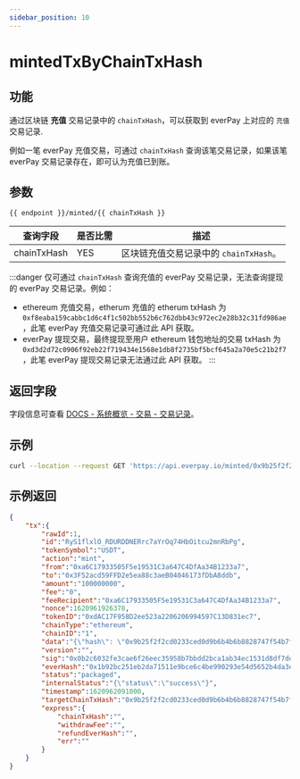 ```yaml
---
sidebar_position: 10
---
```


# mintedTxByChainTxHash

## 功能
通过区块链 **充值** 交易记录中的 `chainTxHash`，可以获取到 everPay 上对应的 `充值` 交易记录.

例如一笔 everPay 充值交易，可通过 `chainTxHash` 查询该笔交易记录，如果该笔 everPay 交易记录存在，即可认为充值已到账。

## 参数
`{{ endpoint }}/minted/{{ chainTxHash }}`

|查询字段|是否比需|描述|
|---|---|---|
|chainTxHash| YES |区块链充值交易记录中的 `chainTxHash`。|

:::danger
仅可通过 `chainTxHash` 查询充值的 everPay 交易记录，无法查询提现的 everPay 交易记录。例如：
* ethereum 充值交易，etherum 充值的 etherum txHash 为 `0xf8eaba159cabbc1d6c4f1c502bb552b6c762dbb43c972ec2e28b32c31fd986ae`，此笔 everPay 充值交易记录可通过此 API 获取。
* everPay 提现交易，最终提现至用户 ethereum 钱包地址的交易 txHash 为 `0xd3d2d72c0906f92eb22f719434e1568e1db8f2735bf5bcf645a2a70e5c21b2f7`，此笔 everPay 提现交易记录无法通过此 API 获取。
:::

## 返回字段
字段信息可查看 [DOCS - 系统概览 - 交易 - 交易记录](../../dive/transaction#交易记录)。

## 示例

```bash
curl --location --request GET 'https://api.everpay.io/minted/0x9b25f2f2cd0233ced0d9b6b4b6b8828747f54b7fd7d897db1eaf61f57325f645'
```

## 示例返回
```json
{
    "tx":{
        "rawId":1,
        "id":"RyS1flxlO_RDURDDNERrc7aYrOq74HbOitcu2mnRbPg",
        "tokenSymbol":"USDT",
        "action":"mint",
        "from":"0xa6C17933505F5e19531C3a647C4DfAa34B1233a7",
        "to":"0x3F52acd59FFD2e5ea88c3aeB04046173fDbA8ddb",
        "amount":"100000000",
        "fee":"0",
        "feeRecipient":"0xa6C17933505F5e19531C3a647C4DfAa34B1233a7",
        "nonce":1620961926378,
        "tokenID":"0xdAC17F958D2ee523a2206206994597C13D831ec7",
        "chainType":"ethereum",
        "chainID":"1",
        "data":"{\"hash\": \"0x9b25f2f2cd0233ced0d9b6b4b6b8828747f54b7fd7d897db1eaf61f57325f645\", \"nonce\": \"0x5\", \"blockHash\": \"0x04f1209be4c9c0b0a976ef5389bed09dcd7a281e7a64e892c603186d13ef774b\", \"blockNumber\": \"0xbdaaa7\", \"transactionIndex\": \"0xe1\", \"chainId\": \"0x1\", \"condition\": null, \"creates\": null, \"from\": \"0x3F52acd59FFD2e5ea88c3aeB04046173fDbA8ddb\", \"to\": \"0xdAC17F958D2ee523a2206206994597C13D831ec7\", \"value\": \"0x0\", \"gas\": \"0xf6dd\", \"gasPrice\": \"0x178411b200\", \"input\": \"0xa9059cbb00000000000000000000000038741a69785e84399fcf7c5ad61d572f7ecb1dab0000000000000000000000000000000000000000000000000000000005f5e100\", \"r\": \"0x67c6ea0e85a54d10dc6e20e7087b0f6a4fcf3173e38cd6847dbe2c92dd307e54\", \"s\": \"0x57818c62707bbbd3aa5d8d527b6eafa62d0f02f9f2e11fe7bb680040328657d5\", \"v\": \"0x26\"}",
        "version":"",
        "sig":"0x0b2c6032fe3cae6f26eec35958b7bbdd2bca1ab34ec1531d8df7dddd2a99d95919ee8667703a0212c9643b20cb5ab3ed35c9db17c5f2d317a951de10a65f34411b",
        "everHash":"0x1b92bc251eb2da71511e9bce6c4be990293e54d5652b4da3e335d539e07b98c7",
        "status":"packaged",
        "internalStatus":"{\"status\":\"success\"}",
        "timestamp":1620962091000,
        "targetChainTxHash":"0x9b25f2f2cd0233ced0d9b6b4b6b8828747f54b7fd7d897db1eaf61f57325f645",
        "express":{
            "chainTxHash":"",
            "withdrawFee":"",
            "refundEverHash":"",
            "err":""
        }
    }
}
```